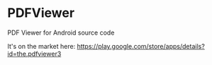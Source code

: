 PDFViewer
=========

PDF Viewer for Android source code

It's on the market here: https://play.google.com/store/apps/details?id=the.pdfviewer3
